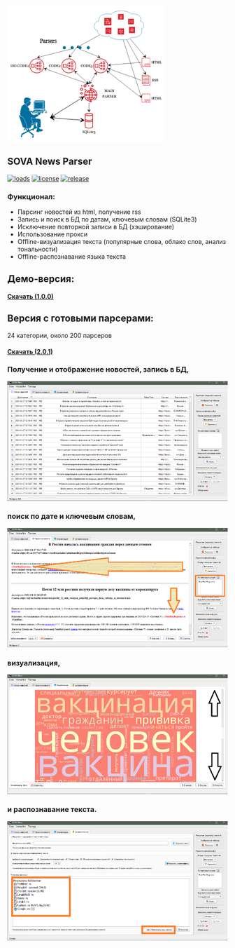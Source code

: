 ![](https://github.com/uav-profile/SOVA-NP/blob/main/src/scheme.png)

## SOVA News Parser
[![loads](https://img.shields.io/github/downloads/uav-profile/SOVA-NP/total.svg)](https://github.com/uav-profile/SOVA-NP/releases/download/2.0.1/SOVA.News.Setup.exe)
[![license](https://img.shields.io/github/license/uav-profile/SOVA-NP.svg)](https://github.com/uav-profile/SOVA-NP/releases/download/2.0.1/SOVA.News.Setup.exe)
[![release](https://badgen.net/github/release/uav-profile/SOVA-NP)](https://github.com/uav-profile/SOVA-NP/releases/download/1.2.1/SOVA.News.Setup.exe)

### Функционал:
+ Парсинг новостей из html, получение rss
+ Запись и поиск в БД по датам, ключевым словам (SQLite3)
+ Исключение повторной записи в БД (хэширование)
+ Использование прокси
+ Offline-визуализация текста (популярные слова, облако слов, анализ тональности)
+ Offline-распознавание языка текста

## Демо-версия:
#### <a href="https://github.com/uav-profile/SOVA-NP/releases/download/v1.0.0/SOVA.News.Setup.exe"> Скачать (1.0.0) </a>

## Версия с готовыми парсерами:
24 категории, около 200 парсеров
#### <a href="https://github.com/uav-profile/SOVA-NP/releases/download/2.0.1/SOVA.News.Setup.exe"> Скачать (2.0.1) </a>

### Получение и отображение новостей, запись в БД, 
 
![](https://github.com/uav-profile/SOVA-NP/blob/main/src/1.png)

### поиск по дате и ключевым словам,

![](https://github.com/uav-profile/SOVA-NP/blob/main/src/2.png)

### визуализация,

![](https://github.com/uav-profile/SOVA-NP/blob/main/src/3.png)

### и распознавание текста.

![](https://github.com/uav-profile/SOVA-NP/blob/main/src/4.png)

